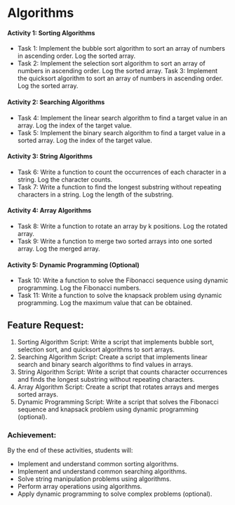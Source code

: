 ﻿# Algorithms
#### Activity 1: Sorting Algorithms
- Task 1: Implement the bubble sort algorithm to sort an array of numbers in ascending order. Log the sorted array.
- Task 2: Implement the selection sort algorithm to sort an array of numbers in ascending order. Log the sorted array. Task 3: Implement the quicksort algorithm to sort an array of numbers in ascending order. Log the sorted array.

#### Activity 2: Searching Algorithms
- Task 4: Implement the linear search algorithm to find a target value in an array. Log the index of the target value.
- Task 5: Implement the binary search algorithm to find a target value in a sorted array. Log the index of the target value.

#### Activity 3: String Algorithms
- Task 6: Write a function to count the occurrences of each character in a string. Log the character counts.
- Task 7: Write a function to find the longest substring without repeating characters in a string. Log the length of the substring. 

#### Activity 4: Array Algorithms
- Task 8: Write a function to rotate an array by k positions. Log the rotated array.
- Task 9: Write a function to merge two sorted arrays into one sorted array. Log the merged array.

#### Activity 5: Dynamic Programming (Optional)
- Task 10: Write a function to solve the Fibonacci sequence using dynamic programming. Log the Fibonacci numbers.
- Task 11: Write a function to solve the knapsack problem using dynamic programming. Log the maximum value that can be obtained.

## Feature Request:
1. Sorting Algorithm Script: Write a script that implements bubble sort, selection sort, and quicksort algorithms to sort arrays.
2. Searching Algorithm Script: Create a script that implements linear search and binary search algorithms to find values in arrays.
3. String Algorithm Script: Write a script that counts character occurrences and finds the longest substring without repeating characters.
4. Array Algorithm Script: Create a script that rotates arrays and merges sorted arrays.
5. Dynamic Programming Script: Write a script that solves the Fibonacci sequence and knapsack problem using dynamic programming (optional).

### Achievement:
By the end of these activities, students will:
- Implement and understand common sorting algorithms.
- Implement and understand common searching algorithms.
- Solve string manipulation problems using algorithms.
- Perform array operations using algorithms.
- Apply dynamic programming to solve complex problems (optional).
